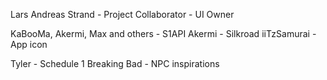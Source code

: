 Lars Andreas Strand - Project Collaborator - UI Owner

KaBooMa, Akermi, Max and others - S1API
Akermi - Silkroad
iiTzSamurai - App icon

Tyler - Schedule 1
Breaking Bad - NPC inspirations
